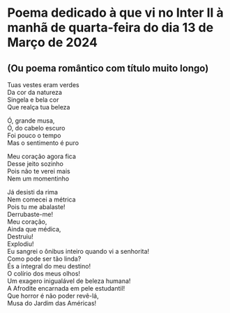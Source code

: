 <!-- pt :: Poema dedicado à que vi no Inter II à manhã de quarta-feira do dia 13 de Março de 2024 :: 2024-03-26 00:26:00 -->

# Poema dedicado à que vi no Inter II à manhã de quarta-feira do dia 13 de Março de 2024

## (Ou poema romântico com título muito longo)

Tuas vestes eram verdes  
Da cor da natureza  
Singela e bela cor  
Que realça tua beleza  

Ó, grande musa,  
Ó, do cabelo escuro  
Foi pouco o tempo  
Mas o sentimento é puro  

Meu coração agora fica  
Desse jeito sozinho  
Pois não te verei mais  
Nem um momentinho  

Já desisti da rima  
Nem comecei a métrica  
Pois tu me abalaste!  
Derrubaste-me!  
Meu coração,  
Ainda que médica,  
Destruiu!  
Explodiu!  
Eu sangrei o ônibus inteiro quando vi a senhorita!  
Como pode ser tão linda?  
És a integral do meu destino!  
O colírio dos meus olhos!  
Um exagero inigualável de beleza humana!  
A Afrodite encarnada em pele estudantil!  
Que horror é não poder revê-lá,  
Musa do Jardim das Américas!  
